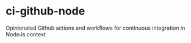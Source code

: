 # ci-github-node
Opinionated Github actions and workflows for continuous integration in NodeJs context
